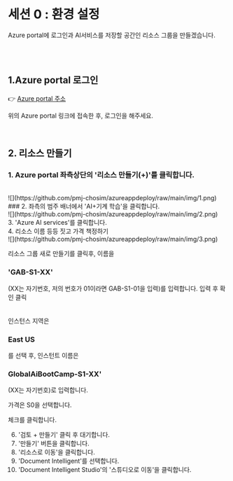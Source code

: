 # 세션 0 : 환경 설정

Azure portal에 로그인과 AI서비스를 저장할 공간인 리소스 그룹을 만들겠습니다.      
<!-- -->
<br>
<br>

## 1.Azure portal 로그인
  👉 [Azure portal 주소](https://azure.microsoft.com/ko-kr/get-started/azure-portal)  
    
위의 Azure portal 링크에 접속한 후, 로그인을 해주세요.
  
<br>

## 2. 리소스 만들기


### 1. Azure portal 좌측상단의 '리소스 만들기(+)'를 클릭합니다.  
<br>
![](https://github.com/pmj-chosim/azureappdeploy/raw/main/img/1.png)  
<br>
### 2. 좌측의 범주 배너에서 'AI+기계 학습'을 클릭합니다.  
<br>
![](https://github.com/pmj-chosim/azureappdeploy/raw/main/img/2.png)  
<br>  
3. 'Azure AI services'를 클릭합니다.  
  
<br>  
4. 리소스 이름 등등 짓고 가격 책정하기  
<br>
![](https://github.com/pmj-chosim/azureappdeploy/raw/main/img/3.png)  
  
리소스 그룹 새로 만들기를 클릭후, 이름을 <h3> 'GAB-S1-XX' </h3> (XX는 자기번호, 저의 번호가 01이라면 GAB-S1-01을 입력)를 입력합니다.  입력 후 확인 클릭  
<br>  
인스턴스 지역은 <h3>East US</h3> 를 선택 후, 인스턴트 이름은 <h3>GlobalAiBootCamp-S1-XX'</h3>(XX는 자기번호)로 입력합니다.  

가격은 S0을 선택합니다.

체크를 클릭합니다.  

6. '검토 + 만들기' 클릭 후 대기합니다.  
7. '만들기' 버튼을 클릭합니다.  
8. '리소스로 이동'을 클릭합니다.  
9. 'Document Intelligent'를 선택합니다.  
10. 'Document Intelligent Studio'의 '스튜디오로 이동'을 클릭합니다.  




